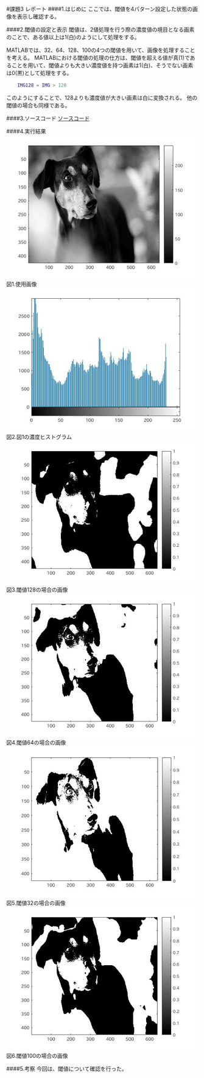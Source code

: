 #課題3 レポート
####1.はじめに
ここでは、閾値を4パターン設定した状態の画像を表示し確認する。

####2.閾値の設定と表示
閾値は、2値処理を行う際の濃度値の境目となる画素のことで、ある値以上は1(白)のようにして処理をする。

MATLABでは、32、64、128、100の4つの閾値を用いて、画像を処理することを考える。
MATLABにおける閾値の処理の仕方は、閾値を超える値が真(1)であることを用いて、閾値よりも大きい濃度値を持つ画素は1(白)、そうでない画素は0(黒)として処理をする。

```matlab
	IMG128 = IMG > 128
```

このようにすることで、128よりも濃度値が大きい画素は白に変換される。
他の閾値の場合も同様である。

####3.ソースコード
[ソースコード](./Program/Program3.m)

####4.実行結果
<img src="./Report_Picture_03/doggray.jpg" alt="">  
図1.使用画像  
<img src="./Report_Picture_03/doggrayhist.jpg" alt="">  
図2.図1の濃度ヒストグラム  
<img src="./Report_Picture_03/doggrayhist128.jpg" alt="">  
図3.閾値128の場合の画像  
<img src="./Report_Picture_03/doggrayhist64.jpg" alt="">
図4.閾値64の場合の画像  
<img src="./Report_Picture_03/doggrayhist32.jpg" alt="">  
図5.閾値32の場合の画像  
<img src="./Report_Picture_03/doggrayhist100.jpg" alt="">  
図6.閾値100の場合の画像  

####5.考察
今回は、閾値について確認を行った。